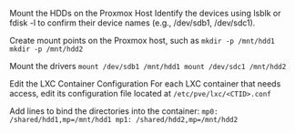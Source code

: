 Mount the HDDs on the Proxmox Host
Identify the devices using lsblk or fdisk -l to confirm their device names (e.g., /dev/sdb1, /dev/sdc1).

Create mount points on the Proxmox host, such as
``
mkdir -p /mnt/hdd1
mkdir -p /mnt/hdd2
``

Mount the drivers
``
mount /dev/sdb1 /mnt/hdd1
mount /dev/sdc1 /mnt/hdd2
``


 Edit the LXC Container Configuration
 For each LXC container that needs access, edit its configuration file located at ``/etc/pve/lxc/<CTID>.conf``
 
 Add lines to bind the directories into the container:
 ``
 mp0: /shared/hdd1,mp=/mnt/hdd1
mp1: /shared/hdd2,mp=/mnt/hdd2
``
